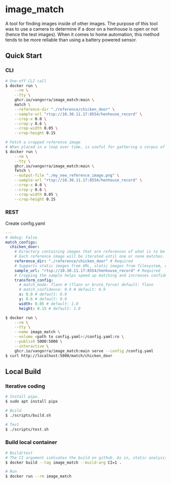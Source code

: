 # image_match

A tool for finding images inside of other images.
The purpose of this tool was to use a camera to determine if a door on a henhouse
is open or not (hence the test images). When it comes to home automation, this method tends to be more 
reliable than using a battery powered sensor.

## Quick Start

### CLI
```sh
# One-off CLI call
$ docker run \
    --rm \
    --tty \
    ghcr.io/vangorra/image_match:main \
    match \
    --reference-dir "./reference/chicken_door" \
    --sample-url "rtsp://10.30.11.17:8554/henhouse_record" \
    --crop-x 0.0 \
    --crop-y 0.6 \
    --crop-width 0.05 \
    --crop-height 0.15

# Fetch a cropped reference image
# When placed in a loop over time, is useful for gathering a corpus of reference images.
$ docker run \
    --rm \
    --tty \
    ghcr.io/vangorra/image_match:main \
    fetch \
    --output-file "./my_new_reference_image.png" \
    --sample-url "rtsp://10.30.11.17:8554/henhouse_record" \
    --crop-x 0.0 \
    --crop-y 0.6 \
    --crop-width 0.05 \
    --crop-height 0.15
```

### REST
Create config.yaml
```yaml
---
# debug: False
match_configs:
  chicken_door:
    # Directory containing images that are references of what is to be searched for.
    # Each reference image will be iterated until one or none matches.
    reference_dir: "./reference/chicken_door" # Required
    # Supports static images from URL, static images from filesystem, or RTSP streams (grabs first frame).
    sample_url: "rtsp://10.30.11.17:8554/henhouse_record" # Required
    # Cropping the sample helps speed up matching and increases confidence in matches.
    transform_config:
      # match_mode: flann # (flann or brute_force) default: flann 
      # match_confidence: 0.9 # default: 0.9
      x: 0.0 # default: 0.0
      y: 0.6 # default: 0.0
      width: 0.05 # default: 1.0
      height: 0.15 # default: 1.0
```

```sh
$ docker run \
    --rm \
    --tty \
    --name image_match \
    --volume <path to config.yaml>:/config.yaml:ro \
    --publish 5000:5000 \
    --interactive \
    ghcr.io/vangorra/image_match:main serve --config /config.yaml
$ curl http://localhost:5000/match/chicken_door
```


## Local Build

### Iterative coding
```sh
# Install pipx.
$ sudo apt install pipx

# Build
$ ./scripts/build.sh

# Test
$ ./scripts/test.sh
```

### Build local container

```sh
# Build/test
# The CI argument simluates the build on github. As in, static analysis will check code but not change it.
$ docker build --tag image_match --build-arg CI=1 .

# Run
$ docker run --rm image_match
```
